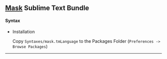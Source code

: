 ## [Mask](https://github.com/atmajs/maskjs) Sublime Text Bundle


#### Syntax 

- Installation 
	
	Copy `Syntaxes/mask.tmLanguage` to the Packages Folder (`Preferences -> Browse Packages`)


----